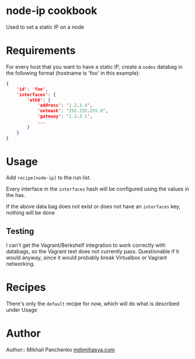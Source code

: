 # node-ip cookbook

Used to set a static IP on a node

# Requirements

For every host that you want to have a static IP, create a `nodes` databag in the following format (hostname is 'foo' in this example):

```json
{
    'id': 'foo',
    'interfaces': {
        'eth0': {
            'address': '1.2.3.4',
            'netmask': '255.255.255.0',
            'gateway': '1.2.3.1',
            ...
        }
    }
}
```

# Usage

Add `recipe[node-ip]` to the run list.

Every interface in the `interfaces` hash will be configured using the values in the has.

If the above data bag does not exist or does not have an `interfaces` key, nothing will be done 

## Testing

I can't get the Vagrant/Berkshelf integration to work correctly with databags, so the Vagrant test does not currently pass. Questionable if it would anyway,
since it would probably break Virtualbox or Vagrant networking.

# Recipes

There's only the `default` recipe for now, which will do what is described under Usage

# Author

Author:: Mikhail Panchenko <m@mihasya.com> 
